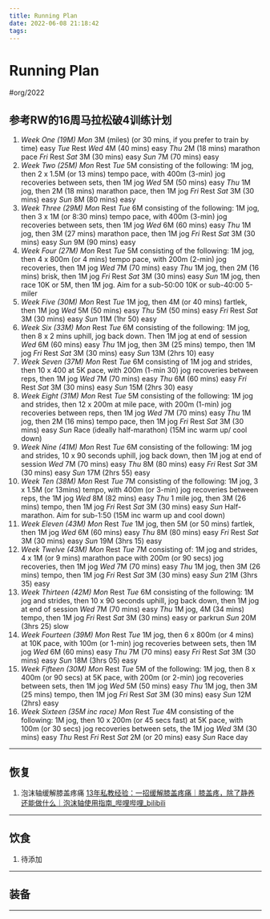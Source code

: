 ```yaml
---
title: Running Plan
date: 2022-06-08 21:18:42
tags:
---
```

# Running Plan
#org/2022

## 参考RW的16周马拉松破4训练计划
1. *Week One* *(19M)*
*Mon* 3M (miles) (or 30 mins, if you prefer to train by time) easy
*Tue* Rest
*Wed* 4M (40 mins) easy
*Thu* 2M (18 mins) marathon pace
*Fri* Rest
*Sat* 3M (30 mins) easy
*Sun* 7M (70 mins) easy
2. *Week Two* *(25M)*
*Mon* Rest
*Tue* 5M consisting of the following: 1M jog, then 2 x 1.5M (or 13 mins) tempo pace, with 400m (3-min) jog recoveries between sets, then 1M jog
*Wed* 5M (50 mins) easy
*Thu* 1M jog, then 2M (18 mins) marathon pace, then 1M jog
*Fri* Rest
*Sat* 3M (30 mins) easy
*Sun* 8M (80 mins) easy
3. *Week Three* *(29M)*
*Mon* Rest
*Tue* 6M consisting of the following: 1M jog, then 3 x 1M (or 8:30 mins) tempo pace, with 400m (3-min) jog recoveries between sets, then 1M jog
*Wed* 6M (60 mins) easy
*Thu* 1M jog, then 3M (27 mins) marathon pace, then 1M jog
*Fri* Rest
*Sat* 3M (30 mins) easy
*Sun* 9M (90 mins) easy
4. *Week Four* *(27M)*
*Mon* Rest
*Tue* 5M consisting of the following: 1M jog, then 4 x 800m (or 4 mins) tempo pace, with 200m (2-min) jog recoveries, then 1M jog
*Wed* 7M (70 mins) easy
*Thu* 1M jog, then 2M (16 mins) brisk, then 1M jog
*Fri* Rest
*Sat* 3M (30 mins) easy
*Sun* 1M jog, then race 10K or 5M, then 1M jog. Aim for a sub-50:00 10K or sub-40:00 5-miler
5. *Week Five* *(30M)*
*Mon* Rest
*Tue* 1M jog, then 4M (or 40 mins) fartlek, then 1M jog
*Wed* 5M (50 mins) easy
*Thu* 5M (50 mins) easy
*Fri* Rest
*Sat* 3M (30 mins) easy
*Sun* 11M (1hr 50) easy
6. *Week Six* *(33M)*
*Mon* Rest
*Tue* 6M consisting of the following: 1M jog, then 8 x 2 mins uphill, jog back down. Then 1M jog at end of session
*Wed* 6M (60 mins) easy
*Thu* 1M jog, then 3M (25 mins) tempo, then 1M jog
*Fri* Rest
*Sat* 3M (30 mins) easy
*Sun* 13M (2hrs 10) easy
7. *Week Seven* *(37M)*
*Mon* Rest
*Tue* 6M consisting of 1M jog and strides, then 10 x 400 at 5K pace, with 200m (1-min 30) jog recoveries between reps, then 1M jog
*Wed* 7M (70 mins) easy
*Thu* 6M (60 mins) easy
*Fri* Rest
*Sat* 3M (30 mins) easy
*Sun* 15M (2hrs 30) easy
8. *Week Eight* *(31M)*
*Mon* Rest
*Tue* 5M consisting of the following: 1M jog and strides, then 12 x 200m at mile pace, with 200m (1-min) jog recoveries between reps, then 1M jog
*Wed* 7M (70 mins) easy
*Thu* 1M jog, then 2M (16 mins) tempo pace, then 1M jog
*Fri* Rest
*Sat* 3M (30 mins) easy
*Sun* Race (ideally half-marathon) (15M inc warm up/ cool down)
9. *Week Nine (41M)*
*Mon* Rest
*Tue* 6M consisting of the following: 1M jog and strides, 10 x 90 seconds uphill, jog back down, then 1M jog at end of session
*Wed* 7M (70 mins) easy
*Thu* 8M (80 mins) easy
*Fri* Rest
*Sat* 3M (30 mins) easy
*Sun* 17M (2hrs 55) easy
10. *Week Ten* *(38M)*
*Mon* Rest
*Tue* 7M consisting of the following: 1M jog, 3 x 1.5M (or 13mins) tempo, with 400m (or 3-min) jog recoveries between reps, the 1M jog
*Wed* 8M (82 mins) easy
*Thu* 1 mile jog, then 3M (26 mins) tempo, then 1M jog
*Fri* Rest
*Sat* 3M (30 mins) easy
*Sun* Half-marathon. Aim for sub-1:50 (15M inc warm up and cool down)
11. *Week Eleven* *(43M)*
*Mon* Rest
*Tue* 1M jog, then 5M (or 50 mins) fartlek, then 1M jog
*Wed* 6M (60 mins) easy
*Thu* 8M (80 mins) easy
*Fri* Rest
*Sat* 3M (30 mins) easy
*Sun* 19M (3hrs 15) easy
12. *Week Twelve* *(43M)*
*Mon* Rest
*Tue* 7M consisting of: 1M jog and strides, 4 x 1M (or 9 mins) marathon pace with 200m (or 90 secs) jog recoveries, then 1M jog
*Wed* 7M (70 mins) easy
*Thu* 1M jog, then 3M (26 mins) tempo, then 1M jog
*Fri* Rest
*Sat* 3M (30 mins) easy
*Sun* 21M (3hrs 35) easy
13. *Week Thirteen (42M)*
*Mon* Rest
*Tue* 6M consisting of the following: 1M jog and strides, then 10 x 90 seconds uphill, jog back down, then 1M jog at end of session
*Wed* 7M (70 mins) easy
*Thu* 1M jog, 4M (34 mins) tempo, then 1M jog
*Fri* Rest
*Sat* 3M (30 mins) easy or parkrun
*Sun* 20M (3hrs 25) slow
14. *Week Fourteen* *(39M)*
*Mon* Rest
*Tue* 1M jog, then 6 x 800m (or 4 mins) at 10K pace, with 100m (or 1-min) jog recoveries between sets, then 1M jog
*Wed* 6M (60 mins) easy
*Thu* 7M (70 mins) easy
*Fri* Rest
*Sat* 3M (30 mins) easy
*Sun* 18M (3hrs 05) easy
15. *Week Fifteen (30M)*
*Mon* Rest
*Tue* 5M of the following: 1M jog, then 8 x 400m (or 90 secs) at 5K pace, with 200m (or 2-min) jog recoveries between sets, then 1M jog
*Wed* 5M (50 mins) easy
*Thu* 1M jog, then 3M (25 mins) tempo, then 1M jog
*Fri* Rest
*Sat* 3M (30 mins) easy
*Sun* 12M (2hrs) easy
16. *Week Sixteen* *(35M inc race)*
*Mon* Rest
*Tue* 4M consisting of the following: 1M jog, then 10 x 200m (or 45 secs fast) at 5K pace, with 100m (or 30 secs) jog recoveries between sets, the 1M jog
*Wed* 3M (30 mins) easy
*Thu* Rest
*Fri* Rest
*Sat* 2M (or 20 mins) easy
*Sun* Race day

---

## 恢复
1. 泡沫轴缓解膝盖疼痛
[13年私教经验：一招缓解膝盖疼痛｜膝盖疼，除了静养还能做什么｜泡沫轴使用指南_哔哩哔哩_bilibili](https://www.bilibili.com/video/BV1V341147hn)

---

## 饮食
1. 待添加

---

## 装备

---